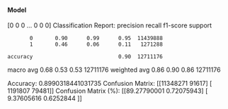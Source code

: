 #### Model
[0 0 0 ... 0 0 0]
Classification Report:
              precision    recall  f1-score   support

           0       0.90      0.99      0.95  11439888
           1       0.46      0.06      0.11   1271288

    accuracy                           0.90  12711176
   macro avg       0.68      0.53      0.53  12711176
weighted avg       0.86      0.90      0.86  12711176

Accuracy: 0.8990318441031735
Confusion Matrix:
[[11348271    91617]
 [ 1191807    79481]]
Confusion Matrix (%):
[[89.27790001  0.72075943]
 [ 9.37605616  0.6252844 ]]
